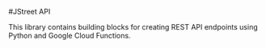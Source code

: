 #JStreet API

This library contains building blocks for creating REST API endpoints using Python and Google Cloud Functions.
